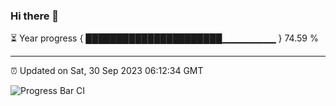 ### Hi there 👋

⏳ Year progress { ██████████████████████▁▁▁▁▁▁▁▁ } 74.59 %

---

⏰ Updated on Sat, 30 Sep 2023 06:12:34 GMT

![Progress Bar CI](https://github.com/liununu/liununu/workflows/Progress%20Bar%20CI/badge.svg)
